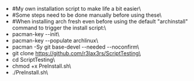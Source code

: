 -   #My own installation script to make life a bit easier\
-   #Some steps need to be done manually before using these\
-   #When installing arch fresh even before using the default "archinstall" command to trigger the install script:\
-   pacman-key --init\
-   pacman-key --populate archlinux\
-   pacman -Sy git base-devel --needed --noconfirm\
-   git clone https://github.com/r3lax3rs/ScriptTesting\
-   cd ScriptTesting\
-   chmod +x PreInstall.sh\
-   ./PreInstall.sh\

